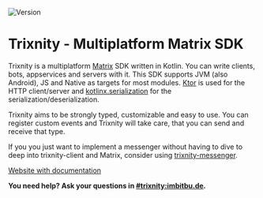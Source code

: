 ![Version](https://gitlab.com/trixnity/trixnity/-/badges/release.svg?value_width=90)

# Trixnity - Multiplatform Matrix SDK

Trixnity is a multiplatform [Matrix](matrix.org) SDK written in Kotlin.
You can write clients, bots, appservices and servers with it.
This SDK supports JVM (also Android), JS and Native as targets for most modules.
[Ktor](https://github.com/ktorio/ktor) is used for the HTTP client/server and
[kotlinx.serialization](https://github.com/Kotlin/kotlinx.serialization) for the serialization/deserialization.

Trixnity aims to be strongly typed, customizable and easy to use.
You can register custom events and Trixnity will take care, that you can send and receive that type.

If you you just want to implement a messenger without having to dive to deep into trixnity-client and Matrix, consider
using [trixnity-messenger](https://gitlab.com/connect2x/trixnity-messenger).

[Website with documentation](https://trixnity.gitlab.io/trixnity)

**You need help? Ask your questions in [#trixnity:imbitbu.de](https://matrix.to/#/#trixnity:imbitbu.de).**
